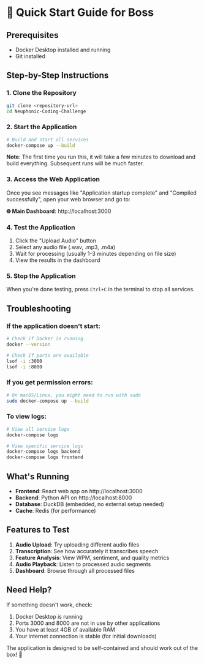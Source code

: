 # 🚀 Quick Start Guide for Boss

## Prerequisites
- Docker Desktop installed and running
- Git installed

## Step-by-Step Instructions

### 1. Clone the Repository
```bash
git clone <repository-url>
cd Neuphonic-Coding-Challenge
```

### 2. Start the Application
```bash
# Build and start all services
docker-compose up --build
```

**Note**: The first time you run this, it will take a few minutes to download and build everything. Subsequent runs will be much faster.

### 3. Access the Web Application
Once you see messages like "Application startup complete" and "Compiled successfully", open your web browser and go to:

**🌐 Main Dashboard**: http://localhost:3000

### 4. Test the Application
1. Click the "Upload Audio" button
2. Select any audio file (.wav, .mp3, .m4a)
3. Wait for processing (usually 1-3 minutes depending on file size)
4. View the results in the dashboard

### 5. Stop the Application
When you're done testing, press `Ctrl+C` in the terminal to stop all services.

## Troubleshooting

### If the application doesn't start:
```bash
# Check if Docker is running
docker --version

# Check if ports are available
lsof -i :3000
lsof -i :8000
```

### If you get permission errors:
```bash
# On macOS/Linux, you might need to run with sudo
sudo docker-compose up --build
```

### To view logs:
```bash
# View all service logs
docker-compose logs

# View specific service logs
docker-compose logs backend
docker-compose logs frontend
```

## What's Running

- **Frontend**: React web app on http://localhost:3000
- **Backend**: Python API on http://localhost:8000  
- **Database**: DuckDB (embedded, no external setup needed)
- **Cache**: Redis (for performance)

## Features to Test

1. **Audio Upload**: Try uploading different audio files
2. **Transcription**: See how accurately it transcribes speech
3. **Feature Analysis**: View WPM, sentiment, and quality metrics
4. **Audio Playback**: Listen to processed audio segments
5. **Dashboard**: Browse through all processed files

## Need Help?

If something doesn't work, check:
1. Docker Desktop is running
2. Ports 3000 and 8000 are not in use by other applications
3. You have at least 4GB of available RAM
4. Your internet connection is stable (for initial downloads)

The application is designed to be self-contained and should work out of the box! 🎉 
